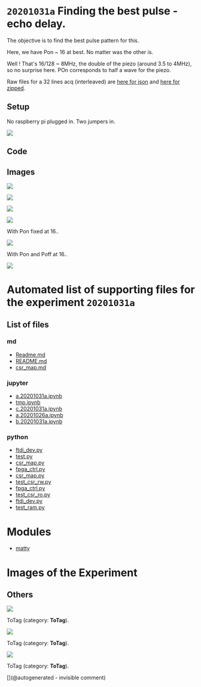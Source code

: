 # `20201031a` Finding the best pulse - echo delay.

The objective is to find the best pulse pattern for this.

Here, we have Pon ~ 16 at best. No matter was the other is.

Well ! That's 16/128 ~ 8MHz, the double of the piezo (around 3.5 to 4MHz), so no surprise here. POn corresponds to half a wave for the piezo.

Raw files for a 32 lines acq (interleaved) are [here for json](/matty/20201031a/32_lines.json) and [here for zipped](/matty/20201031a/32_lines.zip).


## Setup

No raspberry pi plugged in. Two jumpers in.

![](/matty/20201031a/P_20201031_142109.jpg)


## Code

## Images

![](/matty/20201031a/Acq_0.png)

![](/matty/20201031a/2nd_echo.png)

![](/matty/20201031a/amplitude.png)

![](/matty/20201031a/interdelay.png)

With Pon fixed at 16.. 

![](/matty/20201031a/pint.png)

With Pon and Poff at 16..

![](/matty/20201031a/pdamp.png)


# Automated list of supporting files for the __experiment `20201031a`__

## List of files

### md

* [Readme.md](/matty/20201031a/Readme.md)
* [README.md](/matty/20201031a/fpga_ctrl/README.md)
* [csr_map.md](/matty/20201031a/fpga_ctrl/csr_map.md)


### jupyter

* [a.20201031a.ipynb](/matty/20201031a/a.20201031a.ipynb)
* [tmp.ipynb](/tmp.ipynb)
* [c.20201031a.ipynb](/matty/20201031a/c.20201031a.ipynb)
* [a.20201026a.ipynb](/matty/20201031a/fpga_ctrl/a.20201026a.ipynb)
* [b.20201031a.ipynb](/matty/20201031a/b.20201031a.ipynb)


### python

* [ftdi_dev.py](/matty/20201031a/ftdi_dev.py)
* [test.py](/matty/20201031a/fpga_ctrl/test.py)
* [csr_map.py](/matty/20201031a/csr_map.py)
* [fpga_ctrl.py](/matty/20201031a/fpga_ctrl/fpga_ctrl.py)
* [csr_map.py](/matty/20201031a/fpga_ctrl/csr_map.py)
* [test_csr_rw.py](/matty/20201031a/fpga_ctrl/test_csr_rw.py)
* [fpga_ctrl.py](/matty/20201031a/fpga_ctrl.py)
* [test_csr_ro.py](/matty/20201031a/fpga_ctrl/test_csr_ro.py)
* [ftdi_dev.py](/matty/20201031a/fpga_ctrl/ftdi_dev.py)
* [test_ram.py](/matty/20201031a/fpga_ctrl/test_ram.py)





# Modules

* [matty](/matty/)




# Images of the Experiment

## Others

![](/matty/20201031a/Acq_0.png)

ToTag (category: __ToTag__).

![](/matty/20201031a/2nd_echo.png)

ToTag (category: __ToTag__).

![](/matty/20201031a/pdamp.png)

ToTag (category: __ToTag__).










[](@autogenerated - invisible comment)